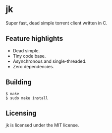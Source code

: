 # jk
Super fast, dead simple torrent client written in C.

## Feature highlights
* Dead simple.
* Tiny code base.
* Asynchronous and single-threaded.
* Zero dependencies.

## Building
```
$ make
$ sudo make install
```

## Licensing 
jk is licensed under the MIT license.
